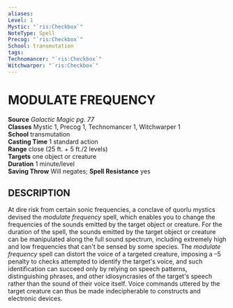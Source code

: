 ```yaml
---
aliases: 
Level: 1
Mystic: "`ris:Checkbox`"
NoteType: Spell
Precog: "`ris:Checkbox`"
School: transmutation 
tags: 
Technomancer: "`ris:Checkbox`"
Witchwarper: "`ris:Checkbox`"
---
```

# MODULATE FREQUENCY

**Source** _Galactic Magic pg. 77_  
**Classes** Mystic 1, Precog 1, Technomancer 1, Witchwarper 1  
**School** transmutation  
**Casting Time** 1 standard action  
**Range** close (25 ft. + 5 ft./2 levels)  
**Targets** one object or creature  
**Duration** 1 minute/level  
**Saving Throw** Will negates; **Spell Resistance** yes

## DESCRIPTION

At dire risk from certain sonic frequencies, a conclave of quorlu mystics devised the _modulate frequency_ spell, which enables you to change the frequencies of the sounds emitted by the target object or creature. For the duration of the spell, the sounds emitted by the target object or creature can be manipulated along the full sound spectrum, including extremely high and low frequencies that can't be sensed by some species. The _modulate frequency_ spell can distort the voice of a targeted creature, imposing a –5 penalty to checks attempted to identify the target's voice, and such identification can succeed only by relying on speech patterns, distinguishing phrases, and other idiosyncrasies of the target's speech rather than the sound of their voice itself. Voice commands uttered by the target creature can thus be made indecipherable to constructs and electronic devices.